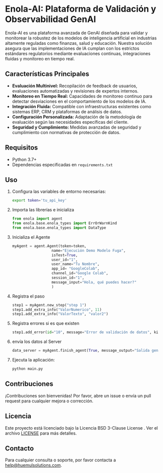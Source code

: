 # Enola-AI: Plataforma de Validación y Observabilidad GenAI

Enola-AI es una plataforma avanzada de GenAI diseñada para validar y monitorear la robustez de los modelos de inteligencia artificial en industrias altamente reguladas como finanzas, salud y educación. Nuestra solución asegura que las implementaciones de IA cumplan con los estrictos estándares regulatorios mediante evaluaciones continuas, integraciones fluidas y monitoreo en tiempo real.

## Características Principales

- **Evaluación Multinivel:** Recopilación de feedback de usuarios, evaluaciones automatizadas y revisiones de expertos internos.
- **Monitoreo en Tiempo Real:** Capacidades de monitoreo continuo para detectar desviaciones en el comportamiento de los modelos de IA.
- **Integración Fluida:** Compatible con infraestructuras existentes como sistemas ERP, CRM y plataformas de análisis de datos.
- **Configuración Personalizada:** Adaptación de la metodología de evaluación según las necesidades específicas del cliente.
- **Seguridad y Cumplimiento:** Medidas avanzadas de seguridad y cumplimiento con normativas de protección de datos.

## Requisitos

- Python 3.7+
- Dependencias especificadas en `requirements.txt`


## Uso

1. Configura las variables de entorno necesarias:

    ```bash
    export token='tu_api_key'
    ```

2. Importa las librerías e inicializa

    ```python
    from enola import agent
    from enola.base.enola_types import ErrOrWarnKind
    from enola.base.enola_types import DataType
    ```

3. Inicializa el Agente

    ```python
    myAgent = agent.Agent(token=token,
                      name="Ejecución Demo Modelo Fuga",
                      isTest=True,
                      user_id="1",
                      user_name="Tu Nombre",
                      app_id= "GoogleColab",
                      channel_id="Google Colab",
                      session_id="1",
                      message_input="Hola, qué puedes hacer?"
                      )
    ```

4. Registra el paso

    ```python
    step1 = myAgent.new_step("step 1")
    step1.add_extra_info("ValorNumerico", 11)
    step1.add_extra_info("ValorTexto", "valor2")
    ```

5. Registra errores si es que existen

    ```python
    step1.add_error(id="10", message="Error de validación de datos", kind=ErrOrWarnKind.INTERNAL_TOUSER)
    ```

6. envía los datos al Server

    ```python
    data_server = myAgent.finish_agent(True, message_output="Salida generada por tu agente", num_iteratons=15 )
    ```

7. Ejecuta la aplicación:

    ```bash
    python main.py
    ```


## Contribuciones

¡Contribuciones son bienvenidas! Por favor, abre un issue o envía un pull request para cualquier mejora o corrección.

## Licencia

Este proyecto está licenciado bajo la Licencia BSD 3-Clause License . Ver el archivo [LICENSE](LICENSE) para más detalles.

## Contacto

Para cualquier consulta o soporte, por favor contacta a [help@huemulsolutions.com](mailto:help@huemulsolutions.com).